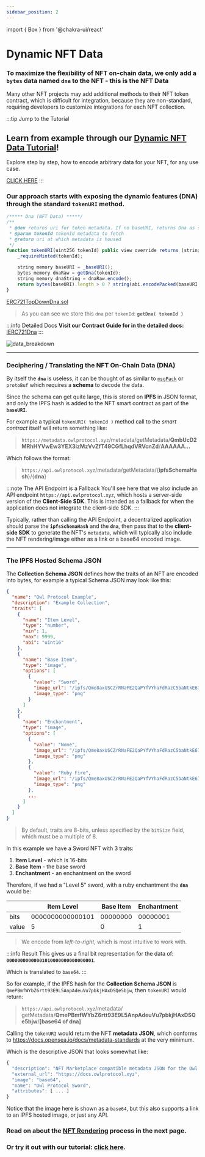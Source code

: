 ```yaml
---
sidebar_position: 2
---
```


import { Box } from '@chakra-ui/react'

# Dynamic NFT Data

### To maximize the flexibility of NFT on-chain data, we only add a `bytes` data named `dna` to the NFT - **this is the NFT Data**

Many other NFT projects may add additional methods to their NFT token contract, which is difficult for integration,
because they are non-standard, requiring developers to customize integrations for each NFT collection.

:::tip Jump to the Tutorial
## Learn from example through our [Dynamic NFT Data Tutorial](/contracts/tutorial-nftdata)!

Explore step by step, how to encode arbitrary data for your NFT, for any use case.

[CLICK HERE](/contracts/tutorial-nftdata)
:::

### Our approach starts with exposing the dynamic features (DNA) through the standard `tokenURI` method.

```js
/***** Dna (NFT Data) *****/
/**
 * @dev returns uri for token metadata. If no baseURI, returns Dna as string
 * @param tokenId tokenId metadata to fetch
 * @return uri at which metadata is housed
 */
function tokenURI(uint256 tokenId) public view override returns (string memory) {
    _requireMinted(tokenId);

    string memory baseURI = _baseURI();
    bytes memory dnaRaw = getDna(tokenId);
    string memory dnaString = dnaRaw.encode();
    return bytes(baseURI).length > 0 ? string(abi.encodePacked(baseURI, dnaString)) : dnaString;
}
```
[ERC721TopDownDna.sol](https://github.com/owlprotocol/owlprotocol/blob/main/packages/contracts/contracts/assets/ERC721/ERC721TopDownDna.sol)

> As you can see we store this `dna` per `tokenId`: **`getDna( tokenId )`**

:::info Detailed Docs
**Visit our Contract Guide for in the detailed docs:** [IERC721Dna](/contracts/contract-guides/IERC721Dna)
:::

<Box p={4} bgColor='white' borderRadius={4}>
    <img src="/img/data_breakdown.png" alt="data_breakdown"/>
</Box>

---

### Deciphering / Translating the NFT On-Chain Data (DNA)

By itself the **`dna`** is useless, it can be thought of as similar to [`msgPack`](https://msgpack.org/index.html) or
`protoBuf` which requires a **schema** to decode the data.

Since the schema can get quite large, this is stored on **IPFS** in JSON format, and only the IPFS hash is
added to the NFT smart contract as part of the **`baseURI`**.

For example a typical `tokenURI( tokenId )` method call to the *smart contract* itself will return something like:

> `https://metadata.owlprotocol.xyz`/metadata/getMetadata/**QmbUcD2MRhHYVwEw3YEX3izMzVvZfT49CGfLhqdVRVcnZd**/**AAAAAA...**

Which follows the format:

> `https://api.owlprotocol.xyz`/metadata/getMetadata/{**ipfsSchemaHash**}/{**dna**}

:::note The API Endpoint is a Fallback
You'll see here that we also include an API endpoint `https://api.owlprotocol.xyz`, which hosts a server-side version of
the **Client-Side SDK**. This is intended as a fallback for when the application does not integrate the client-side SDK.
:::

Typically, rather than calling the API Endpoint, a decentralized application should parse the **`ipfsSchemaHash`** and
the **`dna`**, then pass that to the **client-side SDK** to generate the NFT's `metadata`, which will typically also include the
NFT rendering/image either as a link or a base64 encoded image.

---

### The IPFS Hosted Schema JSON

The **Collection Schema JSON** defines how the traits of an NFT are encoded into bytes, for example a typical Schema JSON
may look like this:

```json
{
  "name": "Owl Protocol Example",
  "description": "Example Collection",
  "traits": [
    {
      "name": "Item Level",
      "type": "number",
      "min": 1,
      "max": 9999,
      "abi": "uint16"
    },
    {
      "name": "Base Item",
      "type": "image",
      "options": [
        {
          "value": "Sword",
          "image_url": "/ipfs/Qme8axUSCZrRNaFE2QaPYfVYhaFdRazC5baNtkE674rjAZ/items/sword.png",
          "image_type": "png"
        }
      ]
    },
    {
      "name": "Enchantment",
      "type": "image",
      "options": [
        {
          "value": "None",
          "image_url": "/ipfs/Qme8axUSCZrRNaFE2QaPYfVYhaFdRazC5baNtkE674rjAZ/enchant/none.png",
          "image_type": "png"
        },
        {
          "value": "Ruby Fire",
          "image_url": "/ipfs/Qme8axUSCZrRNaFE2QaPYfVYhaFdRazC5baNtkE674rjAZ/enchant/ruby.png",
          "image_type": "png"
        },
        ...
      ]
    }
  ]
}
```

> By default, traits are 8-bits, unless specified by the `bitSize` field, which must be a multiple of 8.

In this example we have a Sword NFT with 3 traits:

1. **Item Level** - which is 16-bits
2. **Base Item** - the base sword
3. **Enchantment** - an enchantment on the sword

Therefore, if we had a "Level 5" sword, with a ruby enchantment the **`dna`** would be:

|       | Item Level       | Base Item | Enchantment |
|-------|------------------|-----------|-------------|
| bits  | 0000000000000101 | 00000000  | 00000001    |
| value | 5                | 0         | 1           |


> We encode from *left-to-right*, which is most intuitive to work with.

:::info Result
This gives us a final bit representation for the data of: **`00000000000001010000000000000001`**.

Which is translated to `base64`.
:::

So for example, if the IPFS hash for the **Collection Schema JSON** is `QmePBmfWYbZ6rtt93E9L5AnpAdeuVu7pbkjHAxDSQe5bjw`,
then `tokenURI` would return:

> `https://api.owlprotocol.xyz`/metadata/
> getMetadata/**QmePBmfWYbZ6rtt93E9L5AnpAdeuVu7pbkjHAxDSQe5bjw**/**[base64 of dna]**

Calling the `tokenURI` would return the NFT **metadata JSON**, which conforms to https://docs.opensea.io/docs/metadata-standards at the very minimum.

Which is the descriptive JSON that looks somewhat like:

```js
{
  "description": "NFT Marketplace compatible metadata JSON for the Owl Protocol Example docs.",
  "external_url": "https://docs.owlprotocol.xyz",
  "image": "base64",
  "name": "Owl Protocol Sword",
  "attributes": [ ... ]
}
```

Notice that the image here is shown as a `base64`, but this also supports a link to an IPFS hosted image, or just any API.

### Read on about the [NFT Rendering](/contracts/concepts/rendering) process in the next page.
### Or try it out with our tutorial: [click here](/contracts/tutorial-nftdata).


